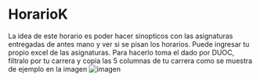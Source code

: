 # HorarioK
La idea de este horario es poder hacer sinopticos con las asignaturas entregadas de antes mano y ver si se pisan los horarios.
Puede ingresar tu propio excel de las asignaturas. Para hacerlo toma el dado por DUOC, filtralo por tu carrera y copia las 5 columnas de tu carrera como se muestra de ejemplo en la imagen
![imagen](https://github.com/R-Perea/HorarioK/assets/87491466/179be42a-f5ec-4844-ab67-39fd7fc43b2a)
